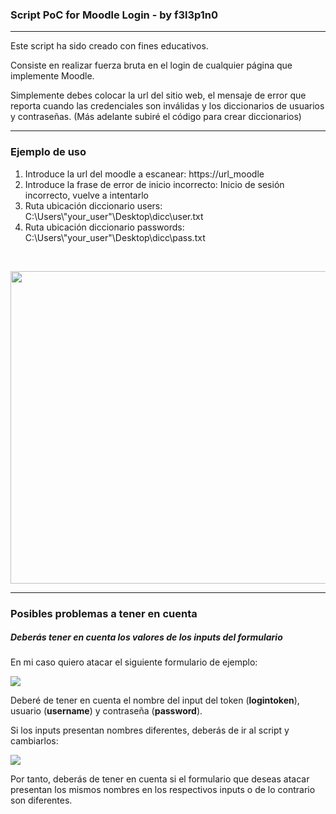 
<h3>Script PoC for Moodle Login - by f3l3p1n0 </h3>
<hr>
<p>Este script ha sido creado con fines educativos.</p>
<p>Consiste en realizar fuerza bruta en el login de cualquier página que implemente Moodle.</p>
<p>Simplemente debes colocar la url del sitio web, el mensaje de error que reporta cuando las credenciales son inválidas y 
los diccionarios de usuarios y contraseñas. (Más adelante subiré el código para crear diccionarios)</p>
<hr>
<h3>Ejemplo de uso</h3>
<ol>
  <li> Introduce la url del moodle a escanear: https://url_moodle </li>
  <li> Introduce la frase de error de inicio incorrecto: Inicio de sesión incorrecto, vuelve a intentarlo </li>
  <li> Ruta ubicación diccionario users: C:\Users\"your_user"\Desktop\dicc\user.txt </li>
  <li> Ruta ubicación diccionario passwords: C:\Users\"your_user"\Desktop\dicc\pass.txt </li>
</ol>
<br>
<p align="center"><img src="https://i.postimg.cc/JzLsB3WH/Ejemplo.png" width="600" height="500"></p>
<hr>
<h3>Posibles problemas a tener en cuenta</h3>
<h5>Deberás tener en cuenta los valores de los inputs del formulario</h5>
<p>En mi caso quiero atacar el siguiente formulario de ejemplo:<p>
<img src="https://i.postimg.cc/5NLPyv48/2023-06-05-19-39.png">
<p>Deberé de tener en cuenta el nombre del input del token (<strong>logintoken</strong>), usuario (<strong>username</strong>) y contraseña (<strong>password</strong>).</p>
<p>Si los inputs presentan nombres diferentes, deberás de ir al script y cambiarlos:</p>
<img src="https://i.postimg.cc/3wdfKqdx/2023-06-05-19-40.png">
<p>Por tanto, deberás de tener en cuenta si el formulario que deseas atacar presentan los mismos nombres en los respectivos inputs o de lo contrario son diferentes.</p>

